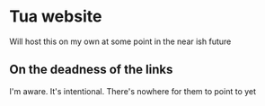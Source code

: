 # Tua website

Will host this on my own at some point in the near ish future

## On the deadness of the links

I'm aware. It's intentional. There's nowhere for them to point to yet
